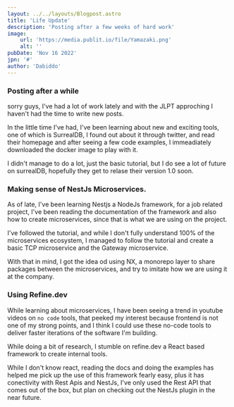 ```yaml
---
layout: ../../layouts/Blogpost.astro
title: 'Life Update'
description: 'Posting after a few weeks of hard work'
image:
    url: 'https://media.publit.io/file/Yamazaki.png' 
    alt: ''
pubDate: 'Nov 16 2022'
jpn: '#'
author: 'Dabiddo'
---
```


### Posting after a while

sorry guys, I've had a lot of work lately and with the JLPT approching I haven't had the time to write new posts.

In the little time I've had, I've been learning about new and exciting tools, one of which is SurrealDB, I found out about it through twitter, and read their homepage and after seeing a few code examples, I immeadiately downloaded the docker image to play with it.

I didn't manage to do a lot, just the basic tutorial, but I do see a lot of future on surrealDB, hopefully they get to relase their version 1.0 soon.

### Making sense of NestJs Microservices.

As of late, I've been learning Nestjs a NodeJs framework, for a job related project, I've been reading the documentation of the framework and also how to create microservices, since that is what we are using on the project.

I've followed the tutorial, and while I don't fully understand 100% of the microservices ecosystem, I managed to follow the tutorial and create a basic TCP microservice and the Gateway microservice.

With that in mind, I got the idea od using NX, a monorepo layer to share packages between the microservices, and try to imitate how we are using it at the company.

### Using Refine.dev

While learning about microservices, I have been seeing a trend in youtube videos on `no code` tools, that peeked my interest because frontend is not one of my strong points, and I think I could use these no-code tools to deliver faster iterations of the software I'm building.

While doing a bit of research, I stumble on refine.dev a React based framework to create internal tools.

While I don't know react, reading the docs and doing the examples has helped me pick up the use of this framework fearly easy, plus it has conectivity with Rest Apis and NestJs, I've only used the Rest API that comes out of the box, but plan on checking out the NestJs plugin in the near future.